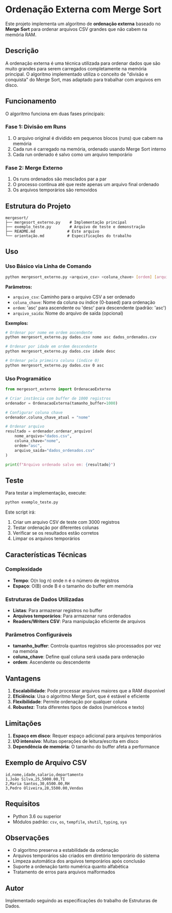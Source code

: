 # Ordenação Externa com Merge Sort

Este projeto implementa um algoritmo de **ordenação externa** baseado no **Merge Sort** para ordenar arquivos CSV grandes que não cabem na memória RAM.

## Descrição

A ordenação externa é uma técnica utilizada para ordenar dados que são muito grandes para serem carregados completamente na memória principal. O algoritmo implementado utiliza o conceito de "divisão e conquista" do Merge Sort, mas adaptado para trabalhar com arquivos em disco.

## Funcionamento

O algoritmo funciona em duas fases principais:

### Fase 1: Divisão em Runs
1. O arquivo original é dividido em pequenos blocos (runs) que cabem na memória
2. Cada run é carregado na memória, ordenado usando Merge Sort interno
3. Cada run ordenado é salvo como um arquivo temporário

### Fase 2: Merge Externo
1. Os runs ordenados são mesclados par a par
2. O processo continua até que reste apenas um arquivo final ordenado
3. Os arquivos temporários são removidos

## Estrutura do Projeto

```
mergesort/
├── mergesort_externo.py    # Implementação principal
├── exemplo_teste.py        # Arquivo de teste e demonstração
├── README.md              # Este arquivo
└── orientação.md          # Especificações do trabalho
```

## Uso

### Uso Básico via Linha de Comando

```bash
python mergesort_externo.py <arquivo_csv> <coluna_chave> [ordem] [arquivo_saida]
```

**Parâmetros:**
- `arquivo_csv`: Caminho para o arquivo CSV a ser ordenado
- `coluna_chave`: Nome da coluna ou índice (0-based) para ordenação
- `ordem`: 'asc' para ascendente ou 'desc' para descendente (padrão: 'asc')
- `arquivo_saida`: Nome do arquivo de saída (opcional)

**Exemplos:**
```bash
# Ordenar por nome em ordem ascendente
python mergesort_externo.py dados.csv nome asc dados_ordenados.csv

# Ordenar por idade em ordem descendente
python mergesort_externo.py dados.csv idade desc

# Ordenar pela primeira coluna (índice 0)
python mergesort_externo.py dados.csv 0 asc
```

### Uso Programático

```python
from mergesort_externo import OrdenacaoExterna

# Criar instância com buffer de 1000 registros
ordenador = OrdenacaoExterna(tamanho_buffer=1000)

# Configurar coluna chave
ordenador.coluna_chave_atual = "nome"

# Ordenar arquivo
resultado = ordenador.ordenar_arquivo(
    nome_arquivo="dados.csv",
    coluna_chave="nome",
    ordem="asc",
    arquivo_saida="dados_ordenados.csv"
)

print(f"Arquivo ordenado salvo em: {resultado}")
```

## Teste

Para testar a implementação, execute:

```bash
python exemplo_teste.py
```

Este script irá:
1. Criar um arquivo CSV de teste com 3000 registros
2. Testar ordenação por diferentes colunas
3. Verificar se os resultados estão corretos
4. Limpar os arquivos temporários

## Características Técnicas

### Complexidade
- **Tempo**: O(n log n) onde n é o número de registros
- **Espaço**: O(B) onde B é o tamanho do buffer em memória

### Estruturas de Dados Utilizadas
- **Listas**: Para armazenar registros no buffer
- **Arquivos temporários**: Para armazenar runs ordenados
- **Readers/Writers CSV**: Para manipulação eficiente de arquivos

### Parâmetros Configuráveis
- **tamanho_buffer**: Controla quantos registros são processados por vez na memória
- **coluna_chave**: Define qual coluna será usada para ordenação
- **ordem**: Ascendente ou descendente

## Vantagens

1. **Escalabilidade**: Pode processar arquivos maiores que a RAM disponível
2. **Eficiência**: Usa o algoritmo Merge Sort, que é estável e eficiente
3. **Flexibilidade**: Permite ordenação por qualquer coluna
4. **Robustez**: Trata diferentes tipos de dados (numéricos e texto)

## Limitações

1. **Espaço em disco**: Requer espaço adicional para arquivos temporários
2. **I/O intensivo**: Muitas operações de leitura/escrita em disco
3. **Dependência de memória**: O tamanho do buffer afeta a performance

## Exemplo de Arquivo CSV

```csv
id,nome,idade,salario,departamento
1,João Silva,25,5000.00,TI
2,Maria Santos,30,6500.00,RH
3,Pedro Oliveira,28,5500.00,Vendas
```

## Requisitos

- Python 3.6 ou superior
- Módulos padrão: `csv`, `os`, `tempfile`, `shutil`, `typing`, `sys`

## Observações

- O algoritmo preserva a estabilidade da ordenação
- Arquivos temporários são criados em diretório temporário do sistema
- Limpeza automática dos arquivos temporários após conclusão
- Suporte a ordenação tanto numérica quanto alfabética
- Tratamento de erros para arquivos malformados

## Autor

Implementado seguindo as especificações do trabalho de Estruturas de Dados. 